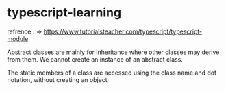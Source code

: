 # typescript-learning

refrence : => https://www.tutorialsteacher.com/typescript/typescript-module

Abstract classes are mainly for inheritance where other classes may derive from them. We cannot create an instance of an abstract class.

The static members of a class are accessed using the class name and dot notation, without creating an object
